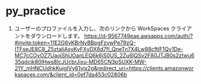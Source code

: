 # py_practice

1. ユーザーのプロファイルを入力し、次のリンクから WorkSpaces クライアントをダウンロードします。 https://d-9567749eae.awsapps.com/auth/?#invite:token=11E2G6vKBrNyBBpgFzvwPe79zQ-ITFseJE8C8_Z5ztaliAsyKyFXvDX8d7fl_QneTn7X4Lw88cftIF1Qv1De-MC7cCOyOZ7UaojShUOanLEQ6k6jS0US_2Zu6lQSv2F80JTJB0s2ztwu635qdcjk80lHws8IcJUcbrJixu-MD65CN3pSUXK-MW-21Y_mHNCUdhkKujgIVy61yix2g&redirect_uri=https://clients.amazonworkspaces.com/&client_id=0ef7da453c02806b 


